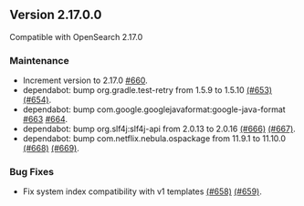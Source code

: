 ## Version 2.17.0.0

Compatible with OpenSearch 2.17.0

### Maintenance
* Increment version to 2.17.0 [#660](https://github.com/opensearch-project/job-scheduler/pull/660).
* dependabot: bump org.gradle.test-retry from 1.5.9 to 1.5.10 [(#653)](https://github.com/opensearch-project/job-scheduler/pull/653) [(#654)](https://github.com/opensearch-project/job-scheduler/pull/654).
* dependabot: bump com.google.googlejavaformat:google-java-format [#663](https://github.com/opensearch-project/job-scheduler/pull/663) [#664](https://github.com/opensearch-project/job-scheduler/pull/664).
* dependabot: bump org.slf4j:slf4j-api from 2.0.13 to 2.0.16 [(#666)](https://github.com/opensearch-project/job-scheduler/pull/666) [(#667)](https://github.com/opensearch-project/job-scheduler/pull/667).
* dependabot: bump com.netflix.nebula.ospackage from 11.9.1 to 11.10.0 [(#668)](https://github.com/opensearch-project/job-scheduler/pull/668) [(#669)](https://github.com/opensearch-project/job-scheduler/pull/669).

### Bug Fixes
* Fix system index compatibility with v1 templates [(#658)](https://github.com/opensearch-project/job-scheduler/pull/658) [(#659)](https://github.com/opensearch-project/job-scheduler/pull/659).
